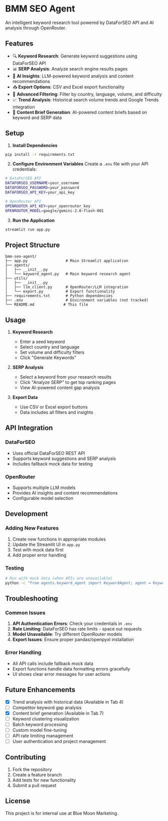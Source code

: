 # BMM SEO Agent

An intelligent keyword research tool powered by DataForSEO API and AI analysis through OpenRouter.

## Features

- 🔍 **Keyword Research**: Generate keyword suggestions using DataForSEO API
- 📊 **SERP Analysis**: Analyze search engine results pages
- 🤖 **AI Insights**: LLM-powered keyword analysis and content recommendations
- 📥 **Export Options**: CSV and Excel export functionality
- 🎯 **Advanced Filtering**: Filter by country, language, volume, and difficulty
- 📈 **Trend Analysis**: Historical search volume trends and Google Trends integration
- 📝 **Content Brief Generation**: AI-powered content briefs based on keyword and SERP data

## Setup

1. **Install Dependencies**
```bash
pip install -r requirements.txt
```

2. **Configure Environment Variables**
Create a `.env` file with your API credentials:
```bash
# DataForSEO API
DATAFORSEO_USERNAME=your_username
DATAFORSEO_PASSWORD=your_password
DATAFORSEO_API_KEY=your_api_key

# OpenRouter API
OPENROUTER_API_KEY=your_openrouter_key
OPENROUTER_MODEL=google/gemini-2.0-flash-001
```

3. **Run the Application**
```bash
streamlit run app.py
```

## Project Structure

```
bmm-seo-agent/
├── app.py                 # Main Streamlit application
├── agents/
│   ├── __init__.py
│   └── keyword_agent.py   # Main keyword research agent
├── utils/
│   ├── __init__.py
│   ├── llm_client.py      # OpenRouter/LLM integration
│   └── export.py          # Export functionality
├── requirements.txt       # Python dependencies
├── .env                   # Environment variables (not tracked)
└── README.md             # This file
```

## Usage

1. **Keyword Research**
   - Enter a seed keyword
   - Select country and language
   - Set volume and difficulty filters
   - Click "Generate Keywords"

2. **SERP Analysis**
   - Select a keyword from your research results
   - Click "Analyze SERP" to get top ranking pages
   - View AI-powered content gap analysis

3. **Export Data**
   - Use CSV or Excel export buttons
   - Data includes all filters and insights

## API Integration

### DataForSEO
- Uses official DataForSEO REST API
- Supports keyword suggestions and SERP analysis
- Includes fallback mock data for testing

### OpenRouter
- Supports multiple LLM models
- Provides AI insights and content recommendations
- Configurable model selection

## Development

### Adding New Features
1. Create new functions in appropriate modules
2. Update the Streamlit UI in `app.py`
3. Test with mock data first
4. Add proper error handling

### Testing
```bash
# Run with mock data (when APIs are unavailable)
python -c "from agents.keyword_agent import KeywordAgent; agent = KeywordAgent(); print(agent._generate_mock_keywords('seo tools', 100, 70))"
```

## Troubleshooting

### Common Issues
1. **API Authentication Errors**: Check your credentials in `.env`
2. **Rate Limiting**: DataForSEO has rate limits - space out requests
3. **Model Unavailable**: Try different OpenRouter models
4. **Export Issues**: Ensure proper pandas/openpyxl installation

### Error Handling
- All API calls include fallback mock data
- Export functions handle data formatting errors gracefully
- UI shows clear error messages for user actions

## Future Enhancements

- [x] Trend analysis with historical data (Available in Tab 4)
- [ ] Competitor keyword gap analysis
- [x] Content brief generation (Available in Tab 7)
- [ ] Keyword clustering visualization
- [ ] Batch keyword processing
- [ ] Custom model fine-tuning
- [ ] API rate limiting management
- [ ] User authentication and project management

## Contributing

1. Fork the repository
2. Create a feature branch
3. Add tests for new functionality
4. Submit a pull request

## License

This project is for internal use at Blue Moon Marketing.